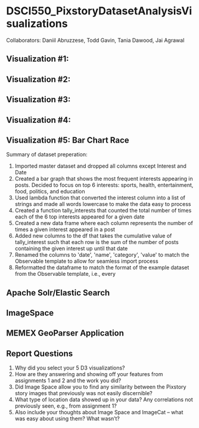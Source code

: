 # DSCI550_PixstoryDatasetAnalysisVisualizations
Collaborators: Daniil Abruzzese, Todd Gavin, Tania Dawood, Jai Agrawal



## Visualization #1: 


## Visualization #2: 


## Visualization #3: 


## Visualization #4: 


## Visualization #5: Bar Chart Race

Summary of dataset preperation:
1. Imported master dataset and dropped all columns except Interest and Date
2. Created a bar graph that shows the most frequent interests appearing in posts. Decided to focus on top 6 interests: sports, health, entertainment, food, politics, and education
3. Used lambda function that converted the interest column into a list of strings and made all words lowercase to make the data easy to process
4. Created a function tally_interests that counted the total number of times each of the 6 top interests appeared for a given date
5. Created a new data frame where each column represents the number of times a given interest appeared in a post
6. Added new columns to the df that takes the cumulative value of tally_interest such that each row is the sum of the number of posts containing the given interest up until that date 
7. Renamed the columns to 'date', 'name', 'category', 'value' to match the Observable template to allow for seamless import process
8. Reformatted the dataframe to match the format of the example dataset from the Observable template, i.e., every 


## Apache Solr/Elastic Search


## ImageSpace


## MEMEX GeoParser Application


## Report Questions
1. Why did you select your 5 D3 visualizations?
2. How are they answering and showing off your features from assignments 1 and 2 and the work you did?
3. Did Image Space allow you to find any similarity between the Pixstory story images that previously was not easily discernible?
4. What type of location data showed up in your data? Any correlations not previously seen, e.g., from assignment 1?
5. Also include your thoughts about Image Space and ImageCat – what was easy about using them? What wasn’t?
